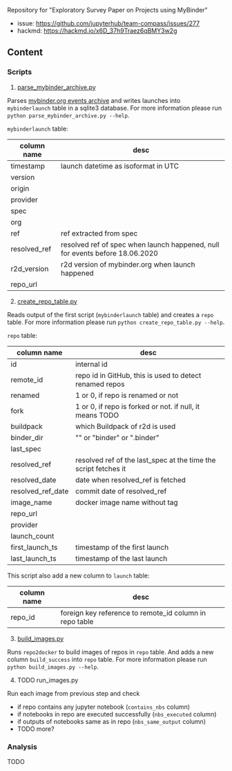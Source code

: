 Repository for "Exploratory Survey Paper on Projects using MyBinder"

- issue: https://github.com/jupyterhub/team-compass/issues/277
- hackmd: https://hackmd.io/x6D_37h9Traez6qBMY3w2g

## Content

### Scripts

1. [parse_mybinder_archive.py](scripts/parse_mybinder_archive.py)

Parses [mybinder.org events archive](https://archive.analytics.mybinder.org) 
and writes launches into `mybinderlaunch` table in a sqlite3 database. 
For more information please run `python parse_mybinder_archive.py --help`.

`mybinderlaunch` table:

column name | desc
----- | ----
timestamp | launch datetime as isoformat in UTC
version | 
origin | 
provider | 
spec | 
org | 
ref | ref extracted from spec
resolved_ref | resolved ref of spec when launch happened, null for events before 18.06.2020
r2d_version | r2d version of mybinder.org when launch happened
repo_url | 

2. [create_repo_table.py](scripts/create_repo_table.py)

Reads output of the first script (`mybinderlaunch` table) and creates a `repo` table. 
For more information please run `python create_repo_table.py --help`.

`repo` table:

column name | desc
----- | ----
id | internal id
remote_id | repo id in GitHub, this is used to detect renamed repos
renamed | 1 or 0, if repo is renamed or not
fork | 1 or 0, if repo is forked or not. if null, it means TODO
buildpack | which Buildpack of r2d is used
binder_dir | "" or "binder" or ".binder"
last_spec | 
resolved_ref | resolved ref of the last_spec at the time the script fetches it
resolved_date | date when resolved_ref is fetched
resolved_ref_date | commit date of resolved_ref
image_name | docker image name without tag
repo_url | 
provider | 
launch_count | 
first_launch_ts | timestamp of the first launch
last_launch_ts | timestamp of the last launch

This script also add a new column to `launch` table:

column name | desc
----- | ----
repo_id | foreign key reference to remote_id column in repo table

3. [build_images.py](scripts/build_images.py)

Runs `repo2docker` to build images of repos in `repo` table. 
And adds a new column `build_success` into `repo` table. 
For more information please run `python build_images.py --help`.

4. TODO run_images.py

Run each image from previous step and check

- if repo contains any jupyter notebook (`contains_nbs` column)
- if notebooks in repo are executed successfully (`nbs_executed` column)
- if outputs of notebooks same as in repo (`nbs_same_output` column)
- TODO more?


### Analysis

TODO
